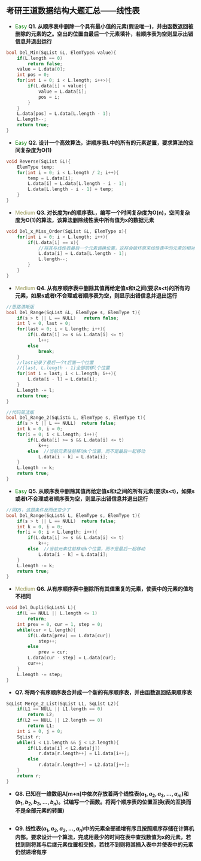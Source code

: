 ## 考研王道数据结构大题汇总——线性表

* <font color="green">Easy</font>  **Q1. 从顺序表中删除一个具有最小值的元素(假设唯一)，并由函数返回被删除的元素的之。空出的位置由最后一个元素填补，若顺序表为空则显示出错信息并退出运行**

```cpp
bool Del_Min(SqList &L, ElemType& value){
    if(L.length == 0)
        return false;
    value = L.data[0];
    int pos = 0;
    for(int i = 0; i < L.length; i++>){
        if(L.data[i] < value){
            value = L.data[i];
            pos = i;
        }
    }
    L.data[pos] = L.data[L.length - 1];
    L.length--;
    return true;
}
```

* <font color="green">Easy </font>**Q2. 设计一个高效算法，讲顺序表L中的所有的元素逆置，要求算法的空间复杂度为O(1)**

```cpp
void Reverse(SqList &L){
    ElemType temp;
    for(int i = 0; i < L.length / 2; i++){
        temp = L.data[i];
        L.data[i] = L.data[L.length - i - 1];
        L.data[L.length - i - 1] = temp;
    }
}
```

* <font color="9F9F5F">Medium </font>**Q3. 对长度为n的顺序表L，编写一个时间复杂度为O(n)，空间复杂度为O(1)的算法，该算法删除线性表中所有值为x的数据元素**

```cpp
void Del_x_Miss_Order(SqList &L, ElemType x){
    for(int i = 0; i < L.length; i++){
        if(L.data[i] == x){
            //将其与线性表最后一个元素调换位置，这样会破坏原来线性表中的元素的相对位置
            L.data[i] = L.data[L.length - 1];
            L.length--;
        }
    }
}
```

* <font color="9F9F5F">Medium </font>**Q4. 从有序顺序表中删除其值再给定值s和t之间(要求s<t)的所有的元素，如果s或者t不合理或者顺序表为空，则显示出错信息并退出运行**

```cpp
//思路清晰版
bool Del_Range(SqList &L, ElemType s, ElemType t){
    if(s > t || L == NULL)   return false;
    int l = 0, last = 0;
    for(last = 0; i < L.length; i++){
        if(L.data[i] >= s && L.data[i] <= t)
            l++;
        else
            break;
    }
    //last记录了最后一个t后面一个位置
    //[last, L.length - 1]全部前移l个位置
    for(int i = last; i < L.length; i++){
        L.data[i - l] = L.data[i];
    }
    L.length -= l;
    return true;
}

//代码简洁版
bool Del_Range_2(SqList& L, ElemType s, ElemType t){
    if(s > t || L == NULL)  return false;
    int k = 0, i = 0;
    for(i = 0; i < L.length; i++){
        if(L.data[i] >= s && L.data[i] <= t)
            k++;
        else  //当前元素往前移动k个位置，而不是最后一起移动
            L.data[i - k] = L.data[i];
    }
    L.length -= k;
    return true;
}
```

* <font color="green">Easy </font>**Q5. 从顺序表中删除其值再给定值s和t之间的所有元素(要求s<t)，如果s或者t不合理或者顺序表为空，则显示出错信息并退出运行**

```cpp
//同Q5，这题条件反而还变少了
bool Del_Range(SqList& L, ElemType s, ElemType t){
    if(s > t || L == NULL)  return false;
    int k = 0, i = 0;
    for(i = 0; i < L.length; i++){
        if(L.data[i] >= s && L.data[i] <= t)
            k++;
        else  //当前元素往前移动k个位置，而不是最后一起移动
            L.data[i - k] = L.data[i];
    }
    L.length -= k;
    return true;
}
```

* <font color="9f9f5f">Medium </font>**Q6. 从有序顺序表中删除所有其值重复的元素，使表中的元素的值均不相同**

```cpp
void Del_Dupli(SqList& L){
    if(L == NULL || L.length <= 1)
        return;
    int prev = 0, cur = 1, step = 0;
    while(cur < L.length){
        if(L.data[prev] == L.data[cur])
            step++;
        else
            prev = cur;
        L.data[cur - step] = L.data[cur];
        cur++;
    }
    L.length -= step;
}
```

* **Q7. 将两个有序顺序表合并成一个新的有序顺序表，并由函数返回结果顺序表**

```cpp
SqList Merge_2_List(SqList L1, SqList L2){
    if(L1 == NULL || L1.length == 0)
        return L2;
    if(L2 == NULL || L2.length == 0)
        return L1;
    int i = 0, j = 0;
    SqList r;
    while(i < L1.length && j < L2.length){
        if(L1.data[i] < L2.data[j])
            r.data[r.length++] = L1.data[i++];
        else
            r.data[r.length++] = L2.data[j++];
    }
    return r;
}
```

* **Q8. 已知在一维数组A[m+n]中依次存放着两个线性表$(a_1, a_2, a_3, ..., a_m)$和$(b_1, b_2, b_3, ..., b_n)$。试编写一个函数。将两个顺序表的位置互换(表的互换而不是全部元素的转置)**

```cpp

```

* **Q9. 线性表$(a_1, a_2, a_3, ..., a_n)$中的元素全部递增有序且按照顺序存储在计算机内部。要求设计一个算法，完成用最少的时间在表中查找数值为x的元素，若找到则将其与后继元素位置相交换，若找不到则将其插入表中并使表中的元素仍然递增有序**